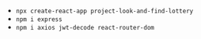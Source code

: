 - `npx create-react-app project-look-and-find-lottery`
- `npm i express`
- `npm i axios jwt-decode react-router-dom`
